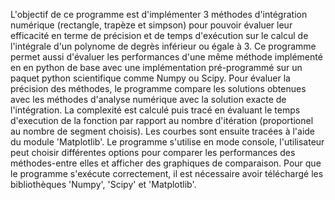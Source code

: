 L'objectif de ce programme est d'implémenter 3 méthodes d'intégration numérique (rectangle, trapèze et simpson) pour pouvoir évaluer leur efficacité en terme de précision et de temps d'exécution sur le calcul de
l'intégrale d'un polynome de degrès inférieur ou égale à 3. Ce programme permet aussi d'évaluer les performances d'une même méthode implémenté en en python de base avec une implémentation pré-programmé sur un 
paquet python scientifique comme Numpy ou Scipy. 
Pour évaluer la précision des méthodes, le programme compare les solutions obtenues avec les méthodes d'analyse numérique avec la solution exacte de l'intégration. La complexité est calculé puis tracé en évaluant le 
temps d'execution de la fonction par rapport au nombre d'itération (proportionel au nombre de segment choisis). Les courbes sont ensuite tracées à l'aide du module 'Matplotlib'.
Le programme s'utilise en mode console, l'utilisateur peut choisir différentes options pour comparer les performances des méthodes-entre elles et afficher des graphiques de comparaison.
Pour que le programme s'exécute correctement, il est nécessaire avoir téléchargé les bibliothèques 'Numpy', 'Scipy' et 'Matplotlib'. 
